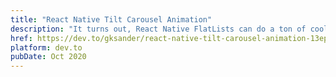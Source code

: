 ```yaml
---
title: "React Native Tilt Carousel Animation"
description: "It turns out, React Native FlatLists can do a ton of cool stuff! In this post, we'll look at one of those things: building a carousel that has a fancy tilt effect."
href: https://dev.to/gksander/react-native-tilt-carousel-animation-13ep
platform: dev.to
pubDate: Oct 2020
---
```

